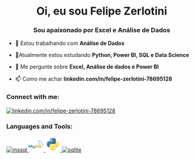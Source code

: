 <h1 align="center">Oi, eu sou Felipe Zerlotini</h1>
<h3 align="center">Sou apaixonado por Excel e Análise de Dados</h3>

- 🔭 Estou trabalhando com **Análise de Dados**

- 🌱Atualmente estou estudando **Python, Power BI, SQL e Data Science**

- 💬 Me pergunte sobre **Excel, Análise de dados e Power BI**

- 📫 Como me achar **linkedin.com/in/felipe-zerlotini-78695128**

<h3 align="left">Connect with me:</h3>
<p align="left">
<a href="https://linkedin.com/in/linkedin.com/in/felipe-zerlotini-78695128" target="blank"><img align="center" src="https://raw.githubusercontent.com/rahuldkjain/github-profile-readme-generator/master/src/images/icons/Social/linked-in-alt.svg" alt="linkedin.com/in/felipe-zerlotini-78695128" height="30" width="40" /></a>
</p>

<h3 align="left">Languages and Tools:</h3>
<p align="left"> <a href="https://www.microsoft.com/en-us/sql-server" target="_blank" rel="noreferrer"> <img src="https://www.svgrepo.com/show/303229/microsoft-sql-server-logo.svg" alt="mssql" width="40" height="40"/> </a> <a href="https://www.mysql.com/" target="_blank" rel="noreferrer"> <img src="https://raw.githubusercontent.com/devicons/devicon/master/icons/mysql/mysql-original-wordmark.svg" alt="mysql" width="40" height="40"/> </a> <a href="https://www.python.org" target="_blank" rel="noreferrer"> <img src="https://raw.githubusercontent.com/devicons/devicon/master/icons/python/python-original.svg" alt="python" width="40" height="40"/> </a> <a href="https://www.sqlite.org/" target="_blank" rel="noreferrer"> <img src="https://www.vectorlogo.zone/logos/sqlite/sqlite-icon.svg" alt="sqlite" width="40" height="40"/> </a> </p>

<!---
- 👋 Hi, I’m @Fezlzer
- 👀 I’m interested in ...
- 🌱 I’m currently learning ...
- 💞️ I’m looking to collaborate on ...
- 📫 How to reach me ...
- 😄 Pronouns: ...
- ⚡ Fun fact: ...


Fezlzer/Fezlzer is a ✨ special ✨ repository because its `README.md` (this file) appears on your GitHub profile.
You can click the Preview link to take a look at your changes.
--->
